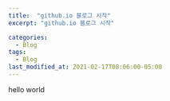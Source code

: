 ```yaml
---
title:  "github.io 블로그 시작"
excerpt: "github.io 블로그 시작"

categories:
  - Blog
tags:
  - Blog
last_modified_at: 2021-02-17T08:06:00-05:00
---
```


hello world